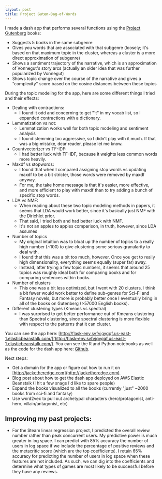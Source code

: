 ```yaml
---
layout: post
title: Project Guten-Bag-of-Words
---
```

I made a dash app that performs several functions using the [Project Gutenberg][gutenberg_link] books:
- Suggests 5 books in the same subgenre
- Gives you words that are associated with that subgenre (loosely; it's based on that maximum topic in the cluster, whereas a cluster is a more direct approximation of subgenre)
- Shows a sentiment trajectory of the narrative, which is an approximation of Vonnegut's story arcs (actually an older idea that was further popularized by Vonnegut)
- Shows topic change over the course of the narrative and gives a "complexity" score based on the cosine distances between these topics

During the topic modeling for the app, here are some different things I tried and their effects:
* Dealing with contractions:
  - I found it odd and concerning to get "'t" in my vocab list, so I expanded contractions with a dictionary.
* Lemmatization vs not:
  - Lemmatization works well for both topic modeling and sentiment analysis
  - I found stemming too aggressive, so I didn't play with it much. If that was a big mistake, dear reader, please let me know.
* Countvectorizer vs TF-IDF:
  - I had better luck with TF-IDF, because it weights less common words more heavily.
* Maxdf vs stopwords:
  - I found that when I compared assigning stop words vs updating maxdf to be a bit stricter, those words were removed by maxdf anyway.
  - For me, the take home message is that it's easier, more effective, and more efficient to play with maxdf than to try adding a bunch of specific stop words.
* LDA vs NMF:
  - When reading about these two topic modeling methods in papers, it seems that LDA would work better, since it's basically just NMF with the Dirichlet prior.
  - That said, I tried both and had better luck with NMF.
  - It's not an apples to apples comparison, in truth, however, since LDA assumes
* Number of topics
  - My original intuition was to bloat up the number of topics to a really high number (~100) to give clustering some serious granularity to deal with.
  - I found that this was a bit too much, however. Once you get to really high dimensionality, everything seems equally (super far) away.
  - Instead, after trying a few topic numbers, it seems that around 25 topics was roughly ideal both for comparing books and for comparing sentences within books.
* Number of clusters
  - This one was a bit less optimized, but I went with 20 clusters. I think a bit fewer would work better to define sub-genres for Sci-Fi and Fantasy novels, but more is probably better once I eventually bring in all of the books on Gutenberg (>57000 English books).
* Different clustering types (Kmeans vs spectral)
  - I was surprised to get better performance out of Kmeans clustering than Spectral clustering, since spectral clustering is more flexible with respect to the patterns that it can cluster.

You can see the app here: [http://flask-env.svfvjqygqf.us-east-1.elasticbeanstalk.com/](http://flask-env.svfvjqygqf.us-east-1.elasticbeanstalk.com/).
You can see the R and Python notebooks as well as the code for the dash app here: [Github](https://github.com/Jack-Etheredge/Project-guten-bag-of-words/).

Next steps:
- Get a domain for the app or figure out how to run it on [http://jacketheredge.com](http://jacketheredge.com).
- Blog post about how to get the dash app deployed on AWS Elastic Beanstalk (I hit a few snags I'd like to spare people)
- Expand the books visualized to all the books (currently "just" ~2000 books from sci-fi and fantasy)
- Use word2vec to pull out archetypal characters (hero/protagonist, anti-hero, villain/antagonist, etc)

## Improving my past projects:
- For the Steam linear regression project, I predicted the overall review number rather than peak concurrent users. My predictive power is much greater in log space. I can predict with 85% accuracy the number of users in log space if we include the percentage of positive reviews and the metacritic score (which are the top coefficients). I retain 65% accuracy for predicting the number of users in log space when these features are not included. As such, we can dig into the coefficients and determine what types of games are most likely to be successful before they have any reviews.

[gutenberg_link]: www.gutenberg.org/
